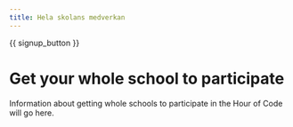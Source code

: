 ```yaml
---
title: Hela skolans medverkan
---
```


{{ signup_button }}

# Get your whole school to participate

Information about getting whole schools to participate in the Hour of Code will go here.